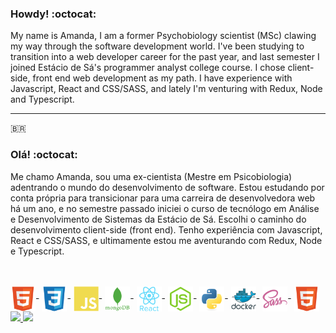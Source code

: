### Howdy! :octocat:

My name is Amanda, I am a former Psychobiology scientist (MSc) clawing my way through the software development world. I've been studying to transition into a web developer career for the past year, and last semester I joined Estácio de Sá's programmer analyst college course. 
I chose client-side, front end web development as my path. I have experience with Javascript, React and CSS/SASS, and lately I'm venturing with Redux, Node and Typescript.

----
:brazil: 

### Olá! :octocat:

Me chamo Amanda, sou uma ex-cientista (Mestre em Psicobiologia) adentrando o mundo do desenvolvimento de software. Estou estudando por conta própria para transicionar para uma carreira de desenvolvedora web há um ano, e no semestre passado iniciei o curso de tecnólogo em Análise e Desenvolvimento de Sistemas da Estácio de Sá. Escolhi o caminho do desenvolvimento client-side (front end). Tenho experiência com Javascript, React e CSS/SASS, e ultimamente estou me aventurando com Redux, Node e Typescript. 

<br>

<div style="display: inline-block"><br>
  <img align="center" alt="HTML" height="40" width="40" src="https://raw.githubusercontent.com/devicons/devicon/master/icons/html5/html5-original.svg">-
  <img align="center" alt="CSS" height="40" width="40" src="https://raw.githubusercontent.com/devicons/devicon/master/icons/css3/css3-original.svg">-
  <img align="center" alt="Js" height="40" width="40" src="https://raw.githubusercontent.com/devicons/devicon/master/icons/javascript/javascript-plain.svg">-
  <img align="center" alt="MongoDB" height="40" width="40" src="https://github.com/devicons/devicon/blob/master/icons/mongodb/mongodb-plain-wordmark.svg">-
  <img align="center" alt="React" height="40" width="40" src="https://github.com/devicons/devicon/blob/master/icons/react/react-original-wordmark.svg">-
  <img align="center" alt="Node" height="40" width="40" src="https://raw.githubusercontent.com/devicons/devicon/master/icons/nodejs/nodejs-original.svg">-
  <img align="center" alt="Python" height="40" width="40" src="https://raw.githubusercontent.com/devicons/devicon/master/icons/python/python-original.svg">-
  <img align="center" alt="Docker-compose" height="40" width="40" src="https://github.com/devicons/devicon/blob/master/icons/docker/docker-original-wordmark.svg">-
  <img align="center" alt="SASS" height="40" width="40" src="https://github.com/devicons/devicon/blob/master/icons/sass/sass-original.svg">-
  <img align="center" alt="HTML" height="40" width="40" src="https://raw.githubusercontent.com/devicons/devicon/master/icons/html5/html5-original.svg">
</div><br>

 <div>
  <a href="https://github.com/amandie-ct">
  <img height="180em" src="https://github-readme-stats.vercel.app/api?username=amandie-ct&show_icons=true&theme=dracula&include_all_commits=true&count_private=true"/>
  <img height="180em" src="https://github-readme-stats.vercel.app/api/top-langs/?username=amandie-ct&layout=compact&langs_count=7&theme=dracula"/>
</div><br>
  
  
<!--
**amandie-ct/amandie-ct** is a ✨ _special_ ✨ repository because its `README.md` (this file) appears on your GitHub profile.

Here are some ideas to get you started:

I'm Amanda, a bachelor in Psychology with a MSc in Psychobiology :brain:, and I'm pursuing a 

- 🔭 I’m currently working on ...
- 🌱 I’m currently learning ...
- 👯 I’m looking to collaborate on ...
- 🤔 I’m looking for help with ...
- 💬 Ask me about ...
- 📫 How to reach me: ...
- 😄 Pronouns: ...
- ⚡ Fun fact: ...
-->
